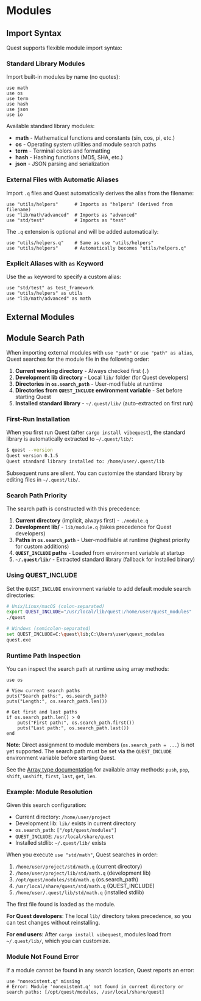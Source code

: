 # Modules

## Import Syntax

Quest supports flexible module import syntax:

### Standard Library Modules

Import built-in modules by name (no quotes):

```quest
use math
use os
use term
use hash
use json
use io
```

Available standard library modules:
- **math** - Mathematical functions and constants (sin, cos, pi, etc.)
- **os** - Operating system utilities and module search paths
- **term** - Terminal colors and formatting
- **hash** - Hashing functions (MD5, SHA, etc.)
- **json** - JSON parsing and serialization

### External Files with Automatic Aliases

Import `.q` files and Quest automatically derives the alias from the filename:

```quest
use "utils/helpers"      # Imports as "helpers" (derived from filename)
use "lib/math/advanced"  # Imports as "advanced"
use "std/test"           # Imports as "test"
```

The `.q` extension is optional and will be added automatically:

```quest
use "utils/helpers.q"    # Same as use "utils/helpers"
use "utils/helpers"      # Automatically becomes "utils/helpers.q"
```

### Explicit Aliases with `as` Keyword

Use the `as` keyword to specify a custom alias:

```quest
use "std/test" as test_framework
use "utils/helpers" as utils
use "lib/math/advanced" as math
```

## External Modules

## Module Search Path

When importing external modules with `use "path"` or `use "path" as alias`, Quest searches for the module file in the following order:

1. **Current working directory** - Always checked first (`.`)
2. **Development lib directory** - Local `lib/` folder (for Quest developers)
3. **Directories in `os.search_path`** - User-modifiable at runtime
4. **Directories from `QUEST_INCLUDE` environment variable** - Set before starting Quest
5. **Installed standard library** - `~/.quest/lib/` (auto-extracted on first run)

### First-Run Installation

When you first run Quest (after `cargo install vibequest`), the standard library is automatically extracted to `~/.quest/lib/`:

```bash
$ quest --version
Quest version 0.1.5
Quest standard library installed to: /home/user/.quest/lib
```

Subsequent runs are silent. You can customize the standard library by editing files in `~/.quest/lib/`.

### Search Path Priority

The search path is constructed with this precedence:

1. **Current directory** (implicit, always first) - `./module.q`
2. **Development lib/** - `lib/module.q` (takes precedence for Quest developers)
3. **Paths in `os.search_path`** - User-modifiable at runtime (highest priority for custom additions)
4. **`QUEST_INCLUDE` paths** - Loaded from environment variable at startup
5. **`~/.quest/lib/`** - Extracted standard library (fallback for installed binary)

### Using QUEST_INCLUDE

Set the `QUEST_INCLUDE` environment variable to add default module search directories:

```bash
# Unix/Linux/macOS (colon-separated)
export QUEST_INCLUDE="/usr/local/lib/quest:/home/user/quest_modules"
./quest

# Windows (semicolon-separated)
set QUEST_INCLUDE=C:\quest\lib;C:\Users\user\quest_modules
quest.exe
```

### Runtime Path Inspection

You can inspect the search path at runtime using array methods:

```quest
use os

# View current search paths
puts("Search paths:", os.search_path)
puts("Length:", os.search_path.len())

# Get first and last paths
if os.search_path.len() > 0
    puts("First path:", os.search_path.first())
    puts("Last path:", os.search_path.last())
end
```

**Note:** Direct assignment to module members (`os.search_path = ...`) is not yet supported. The search path must be set via the `QUEST_INCLUDE` environment variable before starting Quest.

See the [Array type documentation](../types/array.md) for available array methods: `push`, `pop`, `shift`, `unshift`, `first`, `last`, `get`, `len`.

### Example: Module Resolution

Given this search configuration:
- Current directory: `/home/user/project`
- Development lib: `lib/` exists in current directory
- `os.search_path`: `["/opt/quest/modules"]`
- `QUEST_INCLUDE`: `/usr/local/share/quest`
- Installed stdlib: `~/.quest/lib/` exists

When you execute `use "std/math"`, Quest searches in order:
1. `/home/user/project/std/math.q` (current directory)
2. `/home/user/project/lib/std/math.q` (development lib)
3. `/opt/quest/modules/std/math.q` (os.search_path)
4. `/usr/local/share/quest/std/math.q` (QUEST_INCLUDE)
5. `/home/user/.quest/lib/std/math.q` (installed stdlib)

The first file found is loaded as the module.

**For Quest developers**: The local `lib/` directory takes precedence, so you can test changes without reinstalling.

**For end users**: After `cargo install vibequest`, modules load from `~/.quest/lib/`, which you can customize.

### Module Not Found Error

If a module cannot be found in any search location, Quest reports an error:

```text
use "nonexistent.q" missing
# Error: Module 'nonexistent.q' not found in current directory or search paths: [/opt/quest/modules, /usr/local/share/quest]
```
